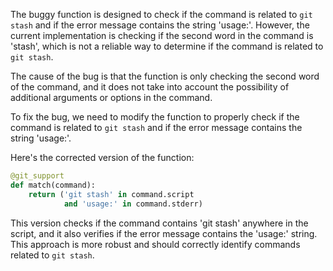 The buggy function is designed to check if the command is related to `git stash` and if the error message contains the string 'usage:'. However, the current implementation is checking if the second word in the command is 'stash', which is not a reliable way to determine if the command is related to `git stash`.

The cause of the bug is that the function is only checking the second word of the command, and it does not take into account the possibility of additional arguments or options in the command.

To fix the bug, we need to modify the function to properly check if the command is related to `git stash` and if the error message contains the string 'usage:'.

Here's the corrected version of the function:

```python
@git_support
def match(command):
    return ('git stash' in command.script
            and 'usage:' in command.stderr)
```

This version checks if the command contains 'git stash' anywhere in the script, and it also verifies if the error message contains the 'usage:' string. This approach is more robust and should correctly identify commands related to `git stash`.